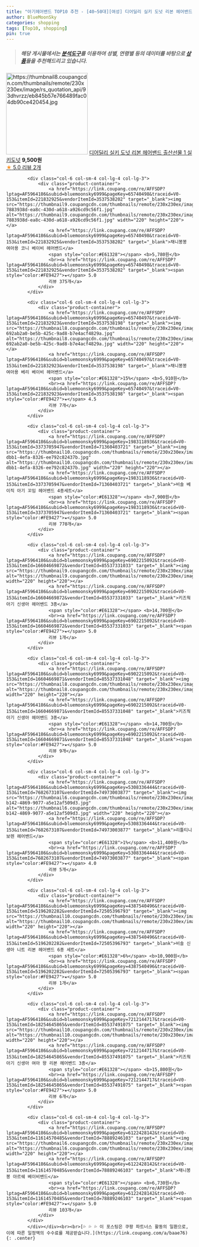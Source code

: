 ```yaml
---
title: "아기헤어밴드 TOP10 추천 - [40~50대][여성] 디어딜리 실키 도넛 리본 헤어밴드 출산선물 1 실키도넛"
author: BlueMoonSky
categories: shopping
tags: [Top10, shopping]
pin: true
---
```


> ##### 해당 게시물에서는 [**분석도구**](https://itemscout.io/)를 이용하여 **성별**, **연령별** 등의 데이터를 바탕으로 [**상품**](https://link.coupang.com/a/baae76)들을 추천해드리고 있습니다.
<div class="container"><div class="row">
            <div class="col-6 col-sm-4 col-lg-4 col-lg-3">
                <div class="product-container">
                    <a href="https://link.coupang.com/re/AFFSDP?lptag=AF5964186&subid=bluemoonsky6999&pageKey=5340914799&traceid=V0-153&itemId=7827927439&vendorItemId=75117764152" target="_blank"><img src="https://thumbnail8.coupangcdn.com/thumbnails/remote/230x230ex/image/rs_quotation_api/93dhvrzz/eb845b57e766489fac04db90ce420454.jpg" alt="https://thumbnail8.coupangcdn.com/thumbnails/remote/230x230ex/image/rs_quotation_api/93dhvrzz/eb845b57e766489fac04db90ce420454.jpg" width="220" height="220"></a>
                    <a href="https://link.coupang.com/re/AFFSDP?lptag=AF5964186&subid=bluemoonsky6999&pageKey=5340914799&traceid=V0-153&itemId=7827927439&vendorItemId=75117764152" target="_blank">디어딜리 실키 도넛 리본 헤어밴드 출산선물 1 실키도넛</a>
                    <span style="color:#E61328"></span> <b>9,500원</b>
                    <br><a href="https://link.coupang.com/re/AFFSDP?lptag=AF5964186&subid=bluemoonsky6999&pageKey=5340914799&traceid=V0-153&itemId=7827927439&vendorItemId=75117764152" target="_blank"><span style="color:#FE9427">★</span> 5.0
                    리뷰 2개</a>
                </div>
            </div>
            
            <div class="col-6 col-sm-4 col-lg-4 col-lg-3">
                <div class="product-container">
                    <a href="https://link.coupang.com/re/AFFSDP?lptag=AF5964186&subid=bluemoonsky6999&pageKey=65740498&traceid=V0-153&itemId=221832925&vendorItemId=3537538202" target="_blank"><img src="https://thumbnail9.coupangcdn.com/thumbnails/remote/230x230ex/image/retail/images/2866477509629583-7883938d-ea8c-430d-a618-a926cd9c56f1.jpg" alt="https://thumbnail9.coupangcdn.com/thumbnails/remote/230x230ex/image/retail/images/2866477509629583-7883938d-ea8c-430d-a618-a926cd9c56f1.jpg" width="220" height="220"></a>
                    <a href="https://link.coupang.com/re/AFFSDP?lptag=AF5964186&subid=bluemoonsky6999&pageKey=65740498&traceid=V0-153&itemId=221832925&vendorItemId=3537538202" target="_blank">채니봉봉 여아용 코니 베이비 헤어밴드</a>
                    <span style="color:#E61328"></span> <b>5,780원</b>
                    <br><a href="https://link.coupang.com/re/AFFSDP?lptag=AF5964186&subid=bluemoonsky6999&pageKey=65740498&traceid=V0-153&itemId=221832925&vendorItemId=3537538202" target="_blank"><span style="color:#FE9427">★</span> 5.0
                    리뷰 375개</a>
                </div>
            </div>
            
            <div class="col-6 col-sm-4 col-lg-4 col-lg-3">
                <div class="product-container">
                    <a href="https://link.coupang.com/re/AFFSDP?lptag=AF5964186&subid=bluemoonsky6999&pageKey=65740497&traceid=V0-153&itemId=221832923&vendorItemId=3537538198" target="_blank"><img src="https://thumbnail8.coupangcdn.com/thumbnails/remote/230x230ex/image/retail/images/8405909135604596-692ab2a0-be5b-425c-9ad8-b7e4acf4829a.jpg" alt="https://thumbnail8.coupangcdn.com/thumbnails/remote/230x230ex/image/retail/images/8405909135604596-692ab2a0-be5b-425c-9ad8-b7e4acf4829a.jpg" width="220" height="220"></a>
                    <a href="https://link.coupang.com/re/AFFSDP?lptag=AF5964186&subid=bluemoonsky6999&pageKey=65740497&traceid=V0-153&itemId=221832923&vendorItemId=3537538198" target="_blank">채니봉봉 여아용 베리 베이비 헤어밴드</a>
                    <span style="color:#E61328">15%</span> <b>5,910원</b>
                    <br><a href="https://link.coupang.com/re/AFFSDP?lptag=AF5964186&subid=bluemoonsky6999&pageKey=65740497&traceid=V0-153&itemId=221832923&vendorItemId=3537538198" target="_blank"><span style="color:#FE9427">★</span> 4.5
                    리뷰 7개</a>
                </div>
            </div>
            
            <div class="col-6 col-sm-4 col-lg-4 col-lg-3">
                <div class="product-container">
                    <a href="https://link.coupang.com/re/AFFSDP?lptag=AF5964186&subid=bluemoonsky6999&pageKey=1983118936&traceid=V0-153&itemId=3373705947&vendorItemId=71360403721" target="_blank"><img src="https://thumbnail10.coupangcdn.com/thumbnails/remote/230x230ex/image/retail/images/2020/08/15/14/1/437c98b0-dbb1-4efa-8326-ee792c82437b.jpg" alt="https://thumbnail10.coupangcdn.com/thumbnails/remote/230x230ex/image/retail/images/2020/08/15/14/1/437c98b0-dbb1-4efa-8326-ee792c82437b.jpg" width="220" height="220"></a>
                    <a href="https://link.coupang.com/re/AFFSDP?lptag=AF5964186&subid=bluemoonsky6999&pageKey=1983118936&traceid=V0-153&itemId=3373705947&vendorItemId=71360403721" target="_blank">비솔 베이직 아기 꼬임 헤어밴드 4종세트</a>
                    <span style="color:#E61328"></span> <b>7,900원</b>
                    <br><a href="https://link.coupang.com/re/AFFSDP?lptag=AF5964186&subid=bluemoonsky6999&pageKey=1983118936&traceid=V0-153&itemId=3373705947&vendorItemId=71360403721" target="_blank"><span style="color:#FE9427">★</span> 5.0
                    리뷰 770개</a>
                </div>
            </div>
            
            <div class="col-6 col-sm-4 col-lg-4 col-lg-3">
                <div class="product-container">
                    <a href="https://link.coupang.com/re/AFFSDP?lptag=AF5964186&subid=bluemoonsky6999&pageKey=6902215092&traceid=V0-153&itemId=16604669872&vendorItemId=85537331033" target="_blank"><img src="https://thumbnail9.coupangcdn.com/thumbnails/remote/230x230ex/image/vendor_inventory/dc8f/80062f0a86422c58ac00c65289c76d3a02357d7758314f5fdb602b3c6f02.jpg" alt="https://thumbnail9.coupangcdn.com/thumbnails/remote/230x230ex/image/vendor_inventory/dc8f/80062f0a86422c58ac00c65289c76d3a02357d7758314f5fdb602b3c6f02.jpg" width="220" height="220"></a>
                    <a href="https://link.coupang.com/re/AFFSDP?lptag=AF5964186&subid=bluemoonsky6999&pageKey=6902215092&traceid=V0-153&itemId=16604669872&vendorItemId=85537331033" target="_blank">키즈웍 아기 신생아 헤어밴드 3종</a>
                    <span style="color:#E61328"></span> <b>14,700원</b>
                    <br><a href="https://link.coupang.com/re/AFFSDP?lptag=AF5964186&subid=bluemoonsky6999&pageKey=6902215092&traceid=V0-153&itemId=16604669872&vendorItemId=85537331033" target="_blank"><span style="color:#FE9427">★</span> 5.0
                    리뷰 1개</a>
                </div>
            </div>
            
            <div class="col-6 col-sm-4 col-lg-4 col-lg-3">
                <div class="product-container">
                    <a href="https://link.coupang.com/re/AFFSDP?lptag=AF5964186&subid=bluemoonsky6999&pageKey=6902215092&traceid=V0-153&itemId=16604669871&vendorItemId=85537331048" target="_blank"><img src="https://thumbnail8.coupangcdn.com/thumbnails/remote/230x230ex/image/vendor_inventory/b091/4037567de46743953296b332811afecac9894889dbe22793e87a62d2e063.jpg" alt="https://thumbnail8.coupangcdn.com/thumbnails/remote/230x230ex/image/vendor_inventory/b091/4037567de46743953296b332811afecac9894889dbe22793e87a62d2e063.jpg" width="220" height="220"></a>
                    <a href="https://link.coupang.com/re/AFFSDP?lptag=AF5964186&subid=bluemoonsky6999&pageKey=6902215092&traceid=V0-153&itemId=16604669871&vendorItemId=85537331048" target="_blank">키즈웍 아기 신생아 헤어밴드 3종</a>
                    <span style="color:#E61328"></span> <b>14,700원</b>
                    <br><a href="https://link.coupang.com/re/AFFSDP?lptag=AF5964186&subid=bluemoonsky6999&pageKey=6902215092&traceid=V0-153&itemId=16604669871&vendorItemId=85537331048" target="_blank"><span style="color:#FE9427">★</span> 5.0
                    리뷰 9개</a>
                </div>
            </div>
            
            <div class="col-6 col-sm-4 col-lg-4 col-lg-3">
                <div class="product-container">
                    <a href="https://link.coupang.com/re/AFFSDP?lptag=AF5964186&subid=bluemoonsky6999&pageKey=5308336444&traceid=V0-153&itemId=7682673107&vendorItemId=74973003877" target="_blank"><img src="https://thumbnail6.coupangcdn.com/thumbnails/remote/230x230ex/image/retail/images/2021/04/07/16/0/ae9b2d7f-b142-4869-9077-a5e12af509d3.jpg" alt="https://thumbnail6.coupangcdn.com/thumbnails/remote/230x230ex/image/retail/images/2021/04/07/16/0/ae9b2d7f-b142-4869-9077-a5e12af509d3.jpg" width="220" height="220"></a>
                    <a href="https://link.coupang.com/re/AFFSDP?lptag=AF5964186&subid=bluemoonsky6999&pageKey=5308336444&traceid=V0-153&itemId=7682673107&vendorItemId=74973003877" target="_blank">리틀티니 보렌 헤어밴드</a>
                    <span style="color:#E61328">1%</span> <b>11,400원</b>
                    <br><a href="https://link.coupang.com/re/AFFSDP?lptag=AF5964186&subid=bluemoonsky6999&pageKey=5308336444&traceid=V0-153&itemId=7682673107&vendorItemId=74973003877" target="_blank"><span style="color:#FE9427">★</span> 4.0
                    리뷰 5개</a>
                </div>
            </div>
            
            <div class="col-6 col-sm-4 col-lg-4 col-lg-3">
                <div class="product-container">
                    <a href="https://link.coupang.com/re/AFFSDP?lptag=AF5964186&subid=bluemoonsky6999&pageKey=4387540496&traceid=V0-153&itemId=5196202282&vendorItemId=72505396793" target="_blank"><img src="https://thumbnail10.coupangcdn.com/thumbnails/remote/230x230ex/image/rs_quotation_api/zjlbdcio/4ff640ec2d0a44ad9d941d7232ab073e.jpg" alt="https://thumbnail10.coupangcdn.com/thumbnails/remote/230x230ex/image/rs_quotation_api/zjlbdcio/4ff640ec2d0a44ad9d941d7232ab073e.jpg" width="220" height="220"></a>
                    <a href="https://link.coupang.com/re/AFFSDP?lptag=AF5964186&subid=bluemoonsky6999&pageKey=4387540496&traceid=V0-153&itemId=5196202282&vendorItemId=72505396793" target="_blank">비솔 신생아 니트 리본 헤어밴드 6종 세트</a>
                    <span style="color:#E61328">6%</span> <b>10,900원</b>
                    <br><a href="https://link.coupang.com/re/AFFSDP?lptag=AF5964186&subid=bluemoonsky6999&pageKey=4387540496&traceid=V0-153&itemId=5196202282&vendorItemId=72505396793" target="_blank"><span style="color:#FE9427">★</span> 5.0
                    리뷰 1개</a>
                </div>
            </div>
            
            <div class="col-6 col-sm-4 col-lg-4 col-lg-3">
                <div class="product-container">
                    <a href="https://link.coupang.com/re/AFFSDP?lptag=AF5964186&subid=bluemoonsky6999&pageKey=7212144717&traceid=V0-153&itemId=18254645865&vendorItemId=85537491075" target="_blank"><img src="https://thumbnail10.coupangcdn.com/thumbnails/remote/230x230ex/image/vendor_inventory/f3c8/9d875f49333c5a1987cfe65cc19acabdaeef7d6cb9ffd93101f5728723e6.jpg" alt="https://thumbnail10.coupangcdn.com/thumbnails/remote/230x230ex/image/vendor_inventory/f3c8/9d875f49333c5a1987cfe65cc19acabdaeef7d6cb9ffd93101f5728723e6.jpg" width="220" height="220"></a>
                    <a href="https://link.coupang.com/re/AFFSDP?lptag=AF5964186&subid=bluemoonsky6999&pageKey=7212144717&traceid=V0-153&itemId=18254645865&vendorItemId=85537491075" target="_blank">키즈웍 아기 신생아 여아 왕 리본 헤어밴드 3종</a>
                    <span style="color:#E61328"></span> <b>15,800원</b>
                    <br><a href="https://link.coupang.com/re/AFFSDP?lptag=AF5964186&subid=bluemoonsky6999&pageKey=7212144717&traceid=V0-153&itemId=18254645865&vendorItemId=85537491075" target="_blank"><span style="color:#FE9427">★</span> 5.0
                    리뷰 6개</a>
                </div>
            </div>
            
            <div class="col-6 col-sm-4 col-lg-4 col-lg-3">
                <div class="product-container">
                    <a href="https://link.coupang.com/re/AFFSDP?lptag=AF5964186&subid=bluemoonsky6999&pageKey=6122428142&traceid=V0-153&itemId=11614570485&vendorItemId=78889246103" target="_blank"><img src="https://thumbnail6.coupangcdn.com/thumbnails/remote/230x230ex/image/rs_quotation_api/0rlcem7u/c879f84dd1824a9f8e62d8f19ad07283.jpg" alt="https://thumbnail6.coupangcdn.com/thumbnails/remote/230x230ex/image/rs_quotation_api/0rlcem7u/c879f84dd1824a9f8e62d8f19ad07283.jpg" width="220" height="220"></a>
                    <a href="https://link.coupang.com/re/AFFSDP?lptag=AF5964186&subid=bluemoonsky6999&pageKey=6122428142&traceid=V0-153&itemId=11614570485&vendorItemId=78889246103" target="_blank">채니봉봉 아르쉐 베이비밴드</a>
                    <span style="color:#E61328"></span> <b>6,730원</b>
                    <br><a href="https://link.coupang.com/re/AFFSDP?lptag=AF5964186&subid=bluemoonsky6999&pageKey=6122428142&traceid=V0-153&itemId=11614570485&vendorItemId=78889246103" target="_blank"><span style="color:#FE9427">★</span> 5.0
                    리뷰 103개</a>
                </div>
            </div>
            </div></div><br><br>[💦 💦 💦 이 포스팅은 쿠팡 파트너스 활동의 일환으로, 이에 따른 일정액의 수수료를 제공받습니다.](https://link.coupang.com/a/baae76){: .center}